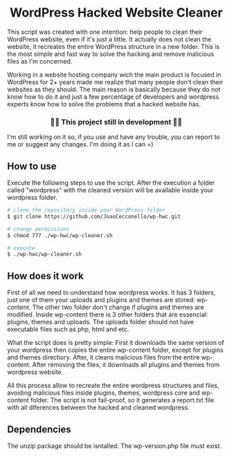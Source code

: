 <h1 align="center">WordPress Hacked Website Cleaner</h1>
<p>
    This script was created with one intention: help people to clean their WordPress website, even if it's just a little. It actually does not clean the website, it recreates the entire WordPress structure in a new folder. This is the most simple and fast way to solve the hacking and remove malicious files as I'm concerned.
</p>
<p>
    Working in a website hosting company wich the main product is focused in WordPress for 2+ years made me realize that many people don't clean their websites as they should. The main reason is basically because they do not know how to do it and just a few percentage of developers and wordpress experts know how to solve the problems that a hacked website has.
</p>

<h3 align="center">🚧🚧 This project still in development 🚧🚧</h3>
<p>
    I'm still working on it so, if you use and have any trouble, you can report to me or suggest any changes. I'm doing it as I can =)
</p>

<h2>How to use</h2>
<p>
    Execute the following steps to use the script. After the execution a folder called "wordpress" with the cleaned version will be available inside your wordpress folder.
</p>


```bash
# clone the repository inside your WordPress folder
$ git clone https://github.com/JoaoCecconello/wp-hwc.git

# change permissions
$ chmod 777 ./wp-hwc/wp-cleaner.sh

# execute
$ ./wp-hwc/wp-cleaner.sh
```
<h2>How does it work</h2>
<p>
    First of all we need to understand how wordpress works. It has 3 folders, just one of them your uploads and plugins and themes are stored: wp-content. The other two folder don't change if plugins and themes are modified. Inside wp-content there is 3 other folders that are essencial: plugins, themes and uploads. The uploads folder should not have executable files such as php, html and etc.
</p>
<p>
    What the script does is pretty simple: First it downloads the same version of your wordpress then copies the entire wp-content folder, except for plugins and themes directiory. After, it cleans malicious files from the entire wp-content. After removing the files, it downloads all plugins and themes from wordpress website. 
</p>
<p>
    All this process allow to recreate the entire wordpress structures and files, avoiding malicious files inside plugins, themes, wordpress core and wp-content folder. The script is not fail-proof, so it generates a report.txt file with all diferences between the hacked and cleaned wordpress.
</p>

<h2>Dependencies</h2>
<p>
    The unzip package should be isntalled. The wp-version.php file must exist.
</p>


